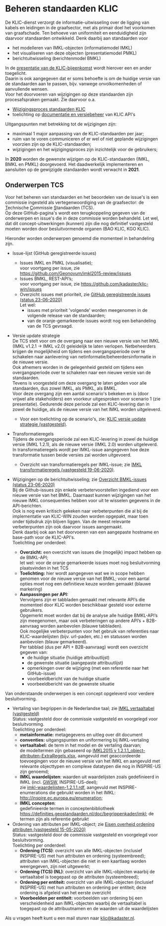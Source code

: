 # Beheren standaarden KLIC

De KLIC-dienst verzorgt de informatie-uitwisseling over de ligging van kabels en leidingen in de graafsector, met als primair doel het voorkomen van graafschade. Ten behoeve van uniformiteit en eenduidigheid zijn daarvoor standaarden ontwikkeld. Denk daarbij aan standaarden voor

- het modelleren van IMKL-objecten (informatiemodel IMKL)
- het visualiseren van deze objecten (presentatiemodel PMKL)
- berichtuitwisseling (berichtenmodel BMKL)

In de [presentatie van de KLIC-bijeenkomst](Beheren%20KLIC-standaarden%20(context).ppsx) wordt hierover een en ander toegelicht.  \
Daarin is ook aangegeven dat er soms behoefte is om de huidige versie van de standaarden aan te passen, bijv. vanwege onvolkomenheden of aanvullende wensen.  \
Voor het doorvoeren van wijzigingen op deze standaarden zijn procesafspraken gemaakt. Zie daarvoor o.a.

- [Wijzigingsproces standaarden KLIC](Wijzigingsproces%20standaarden%20KLIC.md)
- toelichting op [documentatie en versiebeheer](../API%20management/API-documentatie%20en%20versiebeheer.md) van KLIC API's

Uitgangspunten met betrekking tot de wijzigingen zijn:
- maximaal 1 major aanpassing van de KLIC-standaarden per jaar;
- ruim van te voren communiceren of er wel of niet geplande wijzigingen voorzien zijn op de KLIC-standaarden;
- wijzigingen en het wijzigingsproces zijn inzichtelijk voor de gebruikers;

In **2020** worden de gewenste wijzigen op de KLIC-standaarden (IMKL, BMKL en PMKL) doorgevoerd. Het daadwerkelijk implementeren en aansluiten op de gewijzigde standaarden wordt verwacht in **2021**.

## Onderwerpen TCS

Voor het beheren van standaarden en het beoordelen van de issue's is een commissie ingesteld als vertegenwoordiging van de graafsector: de <u>T</u>echnische <u>C</u>ommissie <u>S</u>tandaarden (TCS).  \
Op deze GitHub-pagina's wordt een terugkoppeling gegeven van de onderwerpen en issue's die in deze commissie worden behandeld. Let wel, dat dit concept-uitwerkingen (kunnen) zijn die nog definitief vastgesteld moeten worden door besluitvormende organen (BAO KLIC, KGO KLIC).

Hieronder worden onderwerpen genoemd die momenteel in behandeling zijn.

- Issue-lijst (GitHub geregistreerde issues)
  - Issues IMKL en PMKL (visualisatie);  \
    voor voortgang per issue, zie https://github.com/Geonovum/imkl2015-review/issues
  - Issues BMKL, REST-API’s;  \
    voor voortgang per issue, zie https://github.com/kadaster/klic-win/issues
  - Overzicht issues met prioriteit, zie [GitHub geregistreerde issues (status 23-06-2020)](GitHub%20geregistreerde%20issues%20-%20overzicht.pdf)  \
    Let wel:
    - issues met prioriteit 'volgende' worden meegenomen in de volgende release van de standaarden;
    - van de oranje-gemarkeerde issues wordt nog een behandeling van de TCS gevraagd.

- Versie update strategie  \
  De TCS stelt voor om de overgang naar een nieuwe versie van het IMKL (IMKL v1.2.1 -> IMKL v2.0) geleidelijk te laten verlopen. Netbeheerders krijgen de mogelijkheid om tijdens een overgangsperiode over te schakelen naar aanlevering van netinformatie/beheerdersinformatie in de nieuwe versie.  \
  Ook afnemers worden in de gelegenheid gesteld om tijdens een overgangsperiode over te schakelen naar een nieuwe versie van de standaarden.  \
  Tevens is voorgesteld om deze overgang te laten gelden voor alle standaarden, dus zowel IMKL, als PMKL, als BMKL.  \
  Voor deze overgang zijn een aantal scenario's bekeken en is (door vrijwel alle stakeholders) een voorkeur uitgesproken voor scenario 1 (zie presentatie). Gedurende deze periode zal een KLIC-levering dan in zowel de huidige, als de nieuwe versie van het IMKL worden uitgeleverd.
  - Voor een toelichting op de scenario's, zie: [KLIC versie update strategie (vastgesteld)](KLIC%20versie%20update%20strategie%20(TCS).ppsx).

- Transformatieregels  \
  Tijdens de overgangsperiode zal een KLIC-levering in zowel de huidige versie (IMKL 1.2.1), als de nieuwe versie (IMKL 2.0) worden uitgeleverd.  \
  In transformatieregels wordt per IMKL-issue aangegeven hoe deze transformatie tussen beide versies zal worden uitgevoerd.
  - Overzicht van transformatieregels per IMKL-issue; zie [IMKL transformatieregels (vastgesteld 19-06-2020)](IMKL%20transformatieregels%20(TCS).ppsx).

- Wijzigingen op de berichtuitwisseling; zie [Overzicht BMKL-issues (status 23-06-2020)](Overzicht%20BMKL-issues%20(TCS).xslx)  \
  Bij de Github-issues zijn enkele verbetervoorstellen ingediend voor een nieuwe versie van het BMKL. Daarnaast kunnen wijzigingen van het nieuwe IMKL consequenties hebben voor uit te wisselen gegevens in de API-berichten.  \
  Ook is nog even kritisch gekeken naar verbeterpunten die al bij de implementatie van KLIC-WIN zouden worden opgepakt, maar toen onder tijdsdruk zijn blijven liggen. Van de meest relevante verbeterpunten zijn ook daarvoor issues aangemaakt.  \
  Denk daarbij ook aan het doorvoeren van een aangepaste hostname en base-path voor de KLIC-API's.  \
  Toelichting per onderdeel:
  - **Overzicht:** een overzicht van issues die (mogelijk) impact hebben op de BMKL-API;  \
  let wel: voor de oranje gemarkeerde issues moet nog besluitvorming plaatsvinden in het TCS
  - **Toelichting:** hier wordt aangegeven wat we in scope hebben genomen voor de nieuwe versie van het BMKL;
  voor een aantal opties moet nog een definitieve keuze worden gemaakt (blauwe markering)  
  - **Aanpassingen per API:**  \
  Vervolgens zijn er tabbladen gemaakt met relevante API’s die momenteel door KLIC worden beschikbaar gesteld voor externe gebruikers.  \
  Opgemerkt moet worden dat bij de analyse alle huidige BMKL-API’s zijn meegenomen, maar ook verbeteringen op andere API’s + B2B-aanvraag worden aanbevolen (blauwe tabbladen).  \
  Ook mogelijke verbeterpunten voor het gebruik van referenties naar KLIC-waardelijsten (bijv. url-paden, etc.) en statussen worden aanbevolen (blauw gemarkeerd).  \
  Per tabblad (dus per API + B2B-aanvraag) wordt een overzicht gegeven van:
    - de huidige situatie (huidige attribuutlijst)
	- de gewenste situatie (aangepaste attribuutlijst)
	- opmerkingen over de wijziging (met een referentie naar het GitHub-issue)
	- voorbeeldbericht van de huidige situatie
	- voorbeeldbericht van de gewenste situatie

Van onderstaande onderwerpen is een concept opgeleverd voor verdere besluitvorming.

- Vertaling van begrippen in de Nederlandse taal; zie [IMKL vertaaltabel (vastgesteld)](IMKL-vertaaltabel%20-%20publicatie.pdf)  \
  Status: vastgesteld door de commissie vastgesteld en voorgelegd voor besluitvorming.  \
  Toelichting per onderdeel:
  - **metainformatie:** metagegevens en uitleg over dit document
  - **conventies:** uitgangspunten en uniformering bij IMKL-vertaling
  - **vertaaltabel:** de term in het model en de vertaling daarvan;  \
    de modeltermen zijn gebaseerd op [IMKL2015 v 1.2.1.1_object-attributen-ExtraRegels.xlsx](https://github.com/Geonovum/imkl2015/blob/master/regels/1.2.1.1/IMKL2015%20v%201.2.1.1_object-attributen-ExtraRegels.xlsx), aangevuld met geaccordeerde toevoegingen voor de nieuwe versie van het IMKL en aangevuld met relevante objecttypen en complexe datatypen die nog in INSPIRE-US zijn genoemd;
  - **IMKL waardelijsten**: waarden uit waardelijsten zoals gedefinieerd in IMKL (incl. [GWSW](https://data.gwsw.nl), INSPIRE-US-deel);  \
    zie [imkl-waardelijsten-1.2.1.1.rdf](https://github.com/Geonovum/imkl2015/blob/master/waardelijst/1.2.1.1/imkl-waardelijsten-1.2.1.1.rdf), aangevuld met INSPIRE-enumerations die gebruikt worden in het IMKL: http://inspire.ec.europa.eu/enumeration;
  - **IMKL concepten**:  \
    gedefinieerde termen in conceptenbibliotheek https://definities.geostandaarden.nl/doc/begrippenkader/imkl;
	de termen zijn als referentie gebruikt
- Ordening van attributen per IMKL-object; zie [Eisen overheid ordening attributen (vastgesteld 15-05-2020)](Eisen%20overheid%20ordening%20attributen%20(concept).xlsx)  \
  Status: vastgesteld door de commissie vastgesteld en voorgelegd voor besluitvorming.  \
  Toelichting per onderdeel:
  - **Ordening (TCS)**: overzicht van alle IMKL-objecten (inclusief INSPIRE-US) met hun attributen en ordening (systeembreed);  \
    attributen van IMKL-objecten die niet in een kaartlaag worden weergegeven, zijn niet uitgewerkt;
  - **Ordening (TCS) (NL)**: overzicht van alle IMKL-objecten waarbij de vertaaltabel is toegepast op de attributen (systeembreed);
  - **Ordening per entiteit:** overzicht van alle IMKL-objecten (inclusief INSPIRE-US) met hun attributen en ordening per entiteit; deze ordening is afgeleid van het eerste overzicht
  - **Voorbeelden per entiteit:** voorbeelden van ordening bij een verscheidenheid aan IMKL-objecten waarbij de vertaaltabel is toegepast op de attribuutnamen en de waarden uit de waardelijsten

Als u vragen heeft kunt u een mail sturen naar klic@kadaster.nl.
